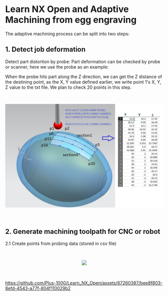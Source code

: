 # Learn NX Open and Adaptive Machining from egg engraving
The adaptive machining process can be split into two steps: 
## **1. Detect job deformation**  
Detect part distortion by probe:
Part deformation can be checked by probe or scanner, here we use the probe as an example: 

When the probe hits part along the Z direction, we can get the Z distance of the destining point,
as the  X, Y value defined earlier, we write point 1's X, Y, Z value to the txt file. We plan to check 20 points in this step.


<br/>
<p align="center">
<img src=https://github.com/Plus-1000/Learn-NX-Open-and-adaptive-machining-from-egg-engraving/blob/main/image/1_probe%2020%20pts.jpg length="160" >
</p>

<br/>




## **2. Generate machining toolpath for CNC or robot**

2.1   Create points from probing data (stored in csv file)

<br/>
<p align="center">
<img src=(https://github.com/Plus-1000/Learn-NX-Open-and-adaptive-machining-from-egg-engraving/blob/main/image/2.1_read%20probing%20points%20from%20csv%20file.jpg length="160" >
</p>

<br/>

https://github.com/Plus-1000/Learn_NX_Open/assets/67260387/bee8f803-8efd-4543-a77f-804f110029b2

